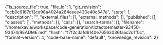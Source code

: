 {"is_source_file": true, "file_id": 1, "git_revision": "ccb0c6167c13ce98a4024a264eeee430e40c547e", "state": 1, "description": "", "external_files": [], "external_methods": [], "published": [], "classes": [], "methods": [], "calls": [], "search-terms": [], "filename": "/home/kavia/workspace/code-generation/tictactoemaster-93450-93474/README.md", "hash": "f7f2c3afd6140e76563036faac2d1f0c", "format-version": 4, "code-base-name": "default", "knowledge_revision": 2}